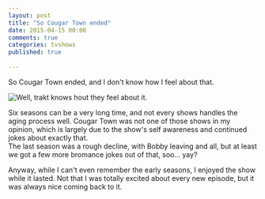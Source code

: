 ```yaml
---
layout: post
title: "So Cougar Town ended"
date: 2015-04-15 00:00
comments: true
categories: tvshows
published: true
   
---
```

So Cougar Town ended, and I don't know how I feel about that.

![Well, trakt knows hout they feel about it.](http://stats.jemu.name/tvshows/cougar_town_episodes.png)

Six seasons can be a very long time, and not every shows handles the aging process well. Cougar Town was not one of those shows in my opinion, which is largely due to the show's self awareness and continued jokes about exactly that.  
The last season was a rough decline, with Bobby leaving and all, but at least we got a few more bromance jokes out of that, soo… yay?  

Anyway, while I can't even remember the early seasons, I enjoyed the show while it lasted. Not that I was totally excited about every new episode, but it was always nice coming back to it. 

